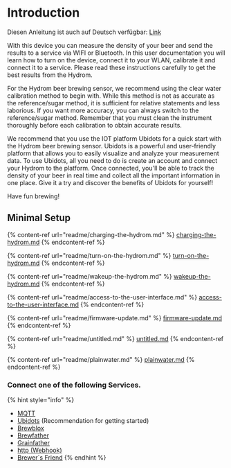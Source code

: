 # Introduction

Diesen Anleitung ist auch auf Deutsch verfügbar: [Link](https://anleitung.hydrom.io)

With this device you can measure the density of your beer and send the results to a service via WIFI or Bluetooth. In this user documentation you will learn how to turn on the device, connect it to your WLAN, calibrate it and connect it to a service. Please read these instructions carefully to get the best results from the Hydrom.

For the Hydrom beer brewing sensor, we recommend using the clear water calibration method to begin with. While this method is not as accurate as the reference/sugar method, it is sufficient for relative statements and less laborious. If you want more accuracy, you can always switch to the reference/sugar method. Remember that you must clean the instrument thoroughly before each calibration to obtain accurate results.

We recommend that you use the IOT platform Ubidots for a quick start with the Hydrom beer brewing sensor. Ubidots is a powerful and user-friendly platform that allows you to easily visualize and analyze your measurement data. To use Ubidots, all you need to do is create an account and connect your Hydrom to the platform. Once connected, you'll be able to track the density of your beer in real time and collect all the important information in one place. Give it a try and discover the benefits of Ubidots for yourself!

Have fun brewing!

## Minimal Setup

{% content-ref url="readme/charging-the-hydrom.md" %}
[charging-the-hydrom.md](readme/charging-the-hydrom.md)
{% endcontent-ref %}

{% content-ref url="readme/turn-on-the-hydrom.md" %}
[turn-on-the-hydrom.md](readme/turn-on-the-hydrom.md)
{% endcontent-ref %}

{% content-ref url="readme/wakeup-the-hydrom.md" %}
[wakeup-the-hydrom.md](readme/wakeup-the-hydrom.md)
{% endcontent-ref %}

{% content-ref url="readme/access-to-the-user-interface.md" %}
[access-to-the-user-interface.md](readme/access-to-the-user-interface.md)
{% endcontent-ref %}

{% content-ref url="readme/firmware-update.md" %}
[firmware-update.md](readme/firmware-update.md)
{% endcontent-ref %}

{% content-ref url="readme/untitled.md" %}
[untitled.md](readme/untitled.md)
{% endcontent-ref %}

{% content-ref url="readme/plainwater.md" %}
[plainwater.md](readme/plainwater.md)
{% endcontent-ref %}

### Connect one of the following Services.

{% hint style="info" %}
* [MQTT](readme/connect\_to\_mqtt.md)
* [Ubidots](readme/connect\_to\_ubidots.md) (Recommendation for getting started)
* [Brewblox](readme/connect\_to\_brewblox.md)
* [Brewfather](readme/connect\_to\_brewfather.md)
* [Grainfather](readme/connect\_to\_grainfather.md)
* [http (Webhook)](readme/connect\_to\_http.md)
* [Brewer´s Friend](readme/connect-the-hydrom-to-brewers-friend.md)
{% endhint %}
